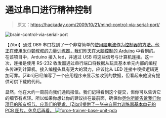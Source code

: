 # 通过串口进行精神控制

> 原文：<https://hackaday.com/2009/10/21/mind-control-via-serial-port/>

![brain-control-via-serial-port](img/334c583dffc8a83451e166c7de7d6d1a.png "brain-control-via-serial-port")

【Zibri】通过 DB9 串口找到了一个非常简单的[使用脑电波作为控制器的方法。他正在使用米尔顿叔叔的力量训练器，我们昨天在](http://www.zibri.org/2009/09/success.html)[大脑控制的 Arduino](http://hackaday.com/2009/10/20/brain-control-for-the-arduino/) 中看到的。在该项目中，Arduino 接入 led，并通过 USB 将这些信号与计算机连接。这一次，连接是使用 RS-232 收发器通过串行端口将数据从玩具基本单元内部的编程头传递到计算机。接入编程头具有更大的潜力，应该比从 LED 连接中嗅探逻辑更加可靠。[Zibri]已经编写了一个应用程序来显示接收到的数据，但看起来他没有提供可供下载的代码。

显然，他在大约一周前向我们通风报信。我们记得看到这个提交，但你可以告诉它的细节有点轻。所以如果你想让你的建议排在最前面，确保你[尽你所能告诉我们你项目的所有细节。应我们的要求，[Zibri]提供了一张来自原力训练器基本单元的 PCB 图片。休息后再看。 ![force-trainer-base-unit-pcb](img/143d21c2bb16de451b1198f677309354.png "force-trainer-base-unit-pcb")](http://hackaday.com/2009/09/19/how-to-make-your-project-an-internet-sensation/)